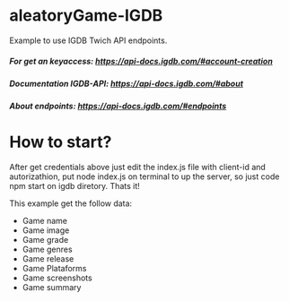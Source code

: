 # aleatoryGame-IGDB
 Example to use IGDB Twich API endpoints. 
 
##### For get an keyaccess: https://api-docs.igdb.com/#account-creation
##### Documentation IGDB-API: https://api-docs.igdb.com/#about
##### About endpoints: https://api-docs.igdb.com/#endpoints

# How to start?
After get credentials above just edit the index.js file with client-id and autorizathion, put node index.js on terminal to up the server, so just code npm start on igdb diretory. Thats it!

This example get the follow data: 
- Game name
- Game image
- Game grade
- Game genres
- Game release
- Game Plataforms
- Game screenshots
- Game summary


